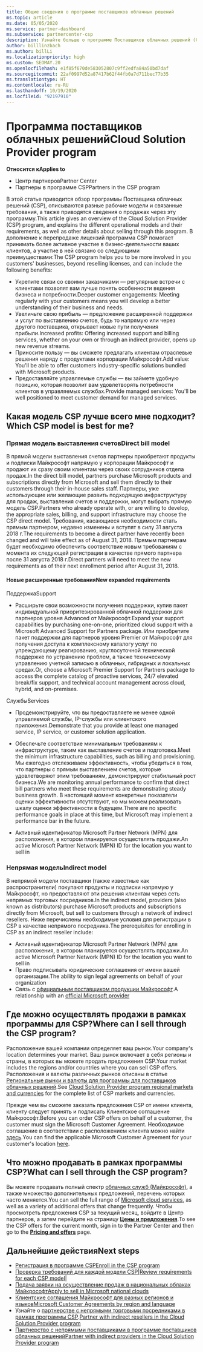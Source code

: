 ```yaml
---
title: Общие сведения о программе поставщиков облачных решений
ms.topic: article
ms.date: 05/05/2020
ms.service: partner-dashboard
ms.subservice: partnercenter-csp
description: Узнайте больше о программе Поставщиков облачных решений (CSP), а именно о преимуществах и разных моделях, которые помогут развивать ваш бизнес за счет привлечения новых клиентов и получения новых экспертных знаний.
author: billlinzbach
ms.author: billLi
ms.localizationpriority: high
ms.custom: SEOMAY.20
ms.openlocfilehash: e1f85f670de583052807c9ff2edfa84a50bd7daf
ms.sourcegitcommit: 22af0997d52a87417b62f44fb0a7d711bec77b35
ms.translationtype: HT
ms.contentlocale: ru-RU
ms.lasthandoff: 10/19/2020
ms.locfileid: "92197910"
---
```

# <a name="cloud-solution-provider-program"></a><span data-ttu-id="3e697-103">Программа поставщиков облачных решений</span><span class="sxs-lookup"><span data-stu-id="3e697-103">Cloud Solution Provider program</span></span> 

<span data-ttu-id="3e697-104">**Относится к**</span><span class="sxs-lookup"><span data-stu-id="3e697-104">**Applies to**</span></span>

- <span data-ttu-id="3e697-105">Центр партнеров</span><span class="sxs-lookup"><span data-stu-id="3e697-105">Partner Center</span></span>
- <span data-ttu-id="3e697-106">Партнеры в программе CSP</span><span class="sxs-lookup"><span data-stu-id="3e697-106">Partners in the CSP program</span></span>

<span data-ttu-id="3e697-107">В этой статье приводится обзор программы Поставщика облачных решений (CSP), описываются разные рабочие модели и связанные требования, а также приводятся сведения о продажах через эту программу.</span><span class="sxs-lookup"><span data-stu-id="3e697-107">This article gives an overview of the Cloud Solution Provider (CSP) program, and explains the different operational models and their requirements, as well as other details about selling through this program.</span></span>  <span data-ttu-id="3e697-108">В дополнение к перепродаже лицензий программа CSP помогает принимать более активное участие в бизнес-деятельности ваших клиентов, а участие в ней связано со следующими преимуществами:</span><span class="sxs-lookup"><span data-stu-id="3e697-108">The CSP program helps you to be more involved in you customers' businesses, beyond reselling licenses, and can include the following benefits:</span></span> 

- <span data-ttu-id="3e697-109">Укрепите связи со своими заказчиками — регулярные встречи с клиентами позволят вам лучше понять особенности ведения бизнеса и потребности.</span><span class="sxs-lookup"><span data-stu-id="3e697-109">Deeper customer engagements: Meeting regularly with your customers means you will develop a better understanding of their business and needs.</span></span>
- <span data-ttu-id="3e697-110">Увеличьте свою прибыль — предложение расширенной поддержки и услуг по выставлению счетов, будь то напрямую или через другого поставщика, открывает новые пути получения прибыли.</span><span class="sxs-lookup"><span data-stu-id="3e697-110">Increased profits: Offering increased support and billing services, whether on your own or through an indirect provider, opens up new revenue streams.</span></span>  
- <span data-ttu-id="3e697-111">Приносите пользу — вы сможете предлагать клиентам отраслевые решения наряду с продуктами корпорации Майкрософт.</span><span class="sxs-lookup"><span data-stu-id="3e697-111">Add value: You'll be able to offer customers industry-specific solutions bundled with Microsoft products.</span></span>
- <span data-ttu-id="3e697-112">Предоставляйте управляемые службы — вы займете удобную позицию, которая позволит вам удовлетворять потребности клиентов в управляемых службах.</span><span class="sxs-lookup"><span data-stu-id="3e697-112">Provide managed services: You'll be well positioned to meet customer demand for managed services.</span></span> 

## <a name="which-csp-model-is-best-for-me"></a><span data-ttu-id="3e697-113">Какая модель CSP лучше всего мне подходит?</span><span class="sxs-lookup"><span data-stu-id="3e697-113">Which CSP model is best for me?</span></span>

### <a name="direct-bill-model"></a><span data-ttu-id="3e697-114">Прямая модель выставления счетов</span><span class="sxs-lookup"><span data-stu-id="3e697-114">Direct bill model</span></span>

 <span data-ttu-id="3e697-115">В прямой модели выставления счетов партнеры приобретают продукты и подписки Майкрософт напрямую у корпорации Майкрософт и продают их сразу своим клиентам через своих сотрудников отдела продаж.</span><span class="sxs-lookup"><span data-stu-id="3e697-115">In the direct bill model, partners purchase Microsoft products and subscriptions directly from Microsoft and sell them directly to their customers through their in-house sales staff.</span></span> <span data-ttu-id="3e697-116">Партнеры, уже использующие или желающие развить подходящую инфраструктуру для продаж, выставления счетов и поддержки, могут выбрать прямую модель CSP.</span><span class="sxs-lookup"><span data-stu-id="3e697-116">Partners who already operate with, or are willing to develop, the appropriate sales, billing, and support infrastructure may choose the CSP direct model.</span></span> <span data-ttu-id="3e697-117">Требования, касающиеся необходимости стать прямым партнером, недавно изменены и вступят в силу 31 августа 2018 г.</span><span class="sxs-lookup"><span data-stu-id="3e697-117">The requirements to become a direct partner have recently been changed and will take effect as of August 31, 2018.</span></span> <span data-ttu-id="3e697-118">Прямым партнерам будет необходимо обеспечить соответствие новым требованиям с момента их следующей регистрации в качестве прямого партнера после 31 августа 2018 г.</span><span class="sxs-lookup"><span data-stu-id="3e697-118">Direct partners will need to meet the new requirements as of their next enrollment period after August 31, 2018.</span></span>

#### <a name="new-expanded-requirements"></a><span data-ttu-id="3e697-119">Новые расширенные требования</span><span class="sxs-lookup"><span data-stu-id="3e697-119">New expanded requirements</span></span>

<span data-ttu-id="3e697-120">Поддержка</span><span class="sxs-lookup"><span data-stu-id="3e697-120">Support</span></span>

- <span data-ttu-id="3e697-121">Расширьте свои возможности получения поддержки, купив пакет индивидуальной приоритезированной облачной поддержки для партнеров уровня Advanced от Майкрософт.</span><span class="sxs-lookup"><span data-stu-id="3e697-121">Expand your support capabilities by purchasing one-on-one, prioritized cloud support with a Microsoft Advanced Support for Partners package.</span></span> <span data-ttu-id="3e697-122">Или приобретите пакет поддержки для партнеров уровня Premier от Майкрософт для получения доступа к комплексному каталогу услуг по упреждающему реагированию, круглосуточной технической поддержке по устранению проблем, а также техническому управлению учетной записью в облачных, гибридных и локальных средах.</span><span class="sxs-lookup"><span data-stu-id="3e697-122">Or, choose a Microsoft Premier Support for Partners package to access the complete catalog of proactive services, 24/7 elevated break/fix support, and technical account management across cloud, hybrid, and on-premises.</span></span>

<span data-ttu-id="3e697-123">Службы</span><span class="sxs-lookup"><span data-stu-id="3e697-123">Services</span></span>

- <span data-ttu-id="3e697-124">Продемонстрируйте, что вы предоставляете не менее одной управляемой службы, IP-службы или клиентского приложения.</span><span class="sxs-lookup"><span data-stu-id="3e697-124">Demonstrate that you provide at least one managed service, IP service, or customer solution application.</span></span> 

- <span data-ttu-id="3e697-125">Обеспечьте соответствие минимальным требованиям к инфраструктуре, таким как выставление счетов и подготовка.</span><span class="sxs-lookup"><span data-stu-id="3e697-125">Meet the minimum infrastructure capabilities, such as billing and provisioning.</span></span> <span data-ttu-id="3e697-126">Мы ежегодно отслеживаем эффективность, чтобы убедиться в том, что партнеры с прямым выставлением счетов, которые удовлетворяют этим требованиям, демонстрируют стабильный рост бизнеса.</span><span class="sxs-lookup"><span data-stu-id="3e697-126">We are monitoring annual performance to confirm that direct bill partners who meet these requirements are demonstrating steady business growth.</span></span> <span data-ttu-id="3e697-127">В настоящий момент конкретные показатели оценки эффективности отсутствуют, но мы можем реализовать шкалу оценки эффективности в будущем.</span><span class="sxs-lookup"><span data-stu-id="3e697-127">There are no specific performance goals in place at this time, but Microsoft may implement a performance bar in the future.</span></span>

- <span data-ttu-id="3e697-128">Активный идентификатор Microsoft Partner Network (MPN) для расположения, в котором планируется осуществлять продажи.</span><span class="sxs-lookup"><span data-stu-id="3e697-128">An active Microsoft Partner Network (MPN) ID for the location you want to sell in</span></span>

### <a name="indirect-model"></a><span data-ttu-id="3e697-129">Непрямая модель</span><span class="sxs-lookup"><span data-stu-id="3e697-129">Indirect model</span></span>

<span data-ttu-id="3e697-130">В непрямой модели поставщики (также известные как распространители) покупают продукты и подписки напрямую у Майкрософт, но предоставляют эти решения клиентам через сеть непрямых торговых посредников.</span><span class="sxs-lookup"><span data-stu-id="3e697-130">In the indirect model, providers (also known as distributors) purchase Microsoft products and subscriptions directly from Microsoft, but sell to customers through a network of indirect resellers.</span></span> <span data-ttu-id="3e697-131">Ниже перечислены необходимые условия для регистрации в CSP в качестве непрямого посредника.</span><span class="sxs-lookup"><span data-stu-id="3e697-131">The prerequisites for enrolling in CSP as an indirect reseller include:</span></span>

- <span data-ttu-id="3e697-132">Активный идентификатор Microsoft Partner Network (MPN) для расположения, в котором планируется осуществлять продажи.</span><span class="sxs-lookup"><span data-stu-id="3e697-132">An active Microsoft Partner Network (MPN) ID for the location you want to sell in</span></span>
- <span data-ttu-id="3e697-133">Право подписывать юридические соглашения от имени вашей организации.</span><span class="sxs-lookup"><span data-stu-id="3e697-133">The ability to sign legal agreements on behalf of your organization</span></span>
- <span data-ttu-id="3e697-134">Связь с [официальным поставщиком продукции Майкрософт](https://partnercenter.microsoft.com/partner/find-a-provider).</span><span class="sxs-lookup"><span data-stu-id="3e697-134">A relationship with an [official Microsoft provider](https://partnercenter.microsoft.com/partner/find-a-provider)</span></span>

## <a name="where-can-i-sell-through-the-csp-program"></a><span data-ttu-id="3e697-135">Где можно осуществлять продажи в рамках программы для CSP?</span><span class="sxs-lookup"><span data-stu-id="3e697-135">Where can I sell through the CSP program?</span></span>

<span data-ttu-id="3e697-136">Расположение вашей компании определяет ваш рынок.</span><span class="sxs-lookup"><span data-stu-id="3e697-136">Your company's location determines your market.</span></span> <span data-ttu-id="3e697-137">Ваш рынок включает в себя регионы и страны, в которых вы можете продать предложения CSP.</span><span class="sxs-lookup"><span data-stu-id="3e697-137">Your market includes the regions and/or countries where you can sell CSP offers.</span></span> <span data-ttu-id="3e697-138">Расположения и валюты различных рынков описаны в статье [Региональные рынки и валюты для программы для поставщиков облачных решений](regional-authorization-overview.md).</span><span class="sxs-lookup"><span data-stu-id="3e697-138">See [Cloud Solution Provider program regional markets and currencies](regional-authorization-overview.md) for the complete list of CSP markets and currencies.</span></span>

<span data-ttu-id="3e697-139">Прежде чем вы сможете заказать предложения CSP от имени клиента, клиенту следует принять и подписать Клиентское соглашение Майкрософт.</span><span class="sxs-lookup"><span data-stu-id="3e697-139">Before you can order CSP offers on behalf of a customer, the customer must sign the Microsoft Customer Agreement.</span></span> <span data-ttu-id="3e697-140">Необходимое соглашение в соответствии с расположением клиента можно найти [здесь](agreements.md).</span><span class="sxs-lookup"><span data-stu-id="3e697-140">You can find the applicable Microsoft Customer Agreement for your customer's location [here](agreements.md).</span></span>  

## <a name="what-can-i-sell-through-the-csp-program"></a><span data-ttu-id="3e697-141">Что можно продавать в рамках программы CSP?</span><span class="sxs-lookup"><span data-stu-id="3e697-141">What can I sell through the CSP program?</span></span>

<span data-ttu-id="3e697-142">Вы можете продавать полный спектр [облачных служб (Майкрософт)](https://partner.microsoft.com/cloud-solution-provider/products-and-services), а также множество дополнительных предложений, перечень которых часто меняется.</span><span class="sxs-lookup"><span data-stu-id="3e697-142">You can sell the full range of [Microsoft cloud services](https://partner.microsoft.com/cloud-solution-provider/products-and-services), as well as a variety of additional offers that change frequently.</span></span> <span data-ttu-id="3e697-143">Чтобы просмотреть предложения CSP за текущий месяц, войдите в Центр партнеров, а затем перейдите на страницу [**Цены и предложения**](https://partnercenter.microsoft.com/pcv/sales).</span><span class="sxs-lookup"><span data-stu-id="3e697-143">To see the CSP offers for the current month, sign in to the Partner Center and then go to the [**Pricing and offers**](https://partnercenter.microsoft.com/pcv/sales) page.</span></span>

## <a name="next-steps"></a><span data-ttu-id="3e697-144">Дальнейшие действия</span><span class="sxs-lookup"><span data-stu-id="3e697-144">Next steps</span></span>

- [<span data-ttu-id="3e697-145">Регистрация в программе CSP</span><span class="sxs-lookup"><span data-stu-id="3e697-145">Enroll in the CSP program</span></span>](enrolling-in-the-csp-program.md)
- <span data-ttu-id="3e697-146">[Проверка требований для каждой модели CSP](https://partnercenter.microsoft.com/partner/cloud-solution-provider)|</span><span class="sxs-lookup"><span data-stu-id="3e697-146">[Review requirements for each CSP model](https://partnercenter.microsoft.com/partner/cloud-solution-provider)|</span></span>
- [<span data-ttu-id="3e697-147">Подача заявки на осуществление продаж в национальных облаках Майкрософт</span><span class="sxs-lookup"><span data-stu-id="3e697-147">Apply to sell in Microsoft national clouds</span></span>](csp-national-clouds-overview.md)
- [<span data-ttu-id="3e697-148">Клиентские соглашения Майкрософт для разных регионов и языков</span><span class="sxs-lookup"><span data-stu-id="3e697-148">Microsoft Customer Agreements by region and language</span></span>](agreements.md)
- <span data-ttu-id="3e697-149">Узнайте о [партнерстве с непрямыми торговыми посредниками в рамках программы CSP](indirect-provider-tasks-in-partner-center.md).</span><span class="sxs-lookup"><span data-stu-id="3e697-149">[Partner with indirect resellers in the Cloud Solution Provider program](indirect-provider-tasks-in-partner-center.md)</span></span>
- [<span data-ttu-id="3e697-150">Партнерство с непрямыми поставщиками в программе поставщиков облачных решений</span><span class="sxs-lookup"><span data-stu-id="3e697-150">Partner with indirect providers in the Cloud Solution Provider program</span></span>](indirect-reseller-tasks-in-partner-center.md)
